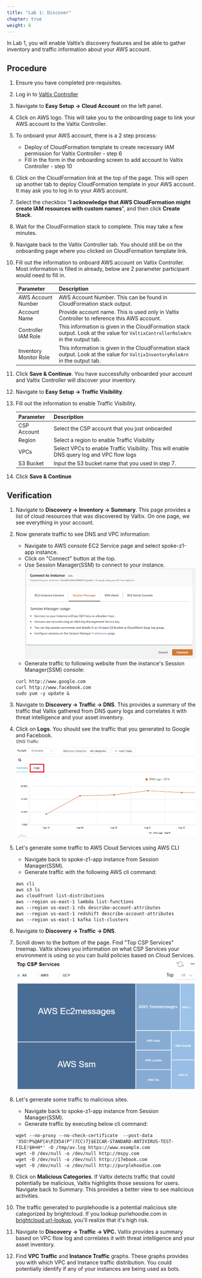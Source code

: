 ```yaml
---
title: "Lab 1: Discover"
chapter: true
weight: 6
---
```




In Lab 1, you will enable Valtix’s discovery features and be able to gather inventory and traffic information about your AWS account.

## Procedure

1. Ensure you have completed pre-requisites.
2. Log in to [Valtix Controller](https://prod1-dashboard.vtxsecurityservices.com/)
3. Navigate to **Easy Setup -> Cloud Account** on the left panel.
4. Click on AWS logo. This will take you to the onboarding page to link your AWS account to the Valtix Controller.
5. To onboard your AWS account, there is a 2 step process:
      * Deploy of CloudFormation template to create necessary IAM permission for Valtix Controller - step 6
      * Fill in the form in the onboarding screen to add account to Valtix Controller - step 10
6. Click on the CloudFormation link at the top of the page. This will open up another tab to deploy CloudFormation template in your AWS account. It may ask you to log in to your AWS account.
7. Select the checkbox "**I acknowledge that AWS CloudFormation might create IAM resources with custom names**", and then click **Create Stack**.
8. Wait for the CloudFormation stack to complete. This may take a few minutes.
9. Navigate back to the Valtix Controller tab. You should still be on the onboarding page where you clicked on CloudFormation template link.
10. Fill out the information to onboard AWS account on Valtix Controller. Most information is filled in already, below are 2 parameter participant would need to fill in. 

     Parameter | Description
     ---------|--------------
     AWS Account Number | AWS Account Number. This can be found in CloudFormation stack output.
     Account Name | Provide account name. This is used only in Valtix Controller to reference this AWS account.
     Controller IAM Role | This information is given in the CloudFormation stack output. Look at the value for `ValtixControllerRoleArn` in the output tab. 
     Inventory Monitor Role | This information is given in the CloudFormation stack output. Look at the value for `ValtixInventoryRoleArn` in the output tab. 

12. Click **Save & Continue**. You have successfully onboarded your account and Valtix Controller will discover your inventory.
13. Navigate to **Easy Setup -> Traffic Visibility**.
14. Fill out the information to enable Traffic Visibility.

     Parameter | Description
     ----------|-------------
     CSP Account | Select the CSP account that you just onboarded
     Region | Select a region to enable Traffic Visibility
     VPCs | Select VPCs to enable Traffic Visibility. This will enable DNS query log and VPC flow logs
     S3 Bucket | Input the S3 bucket name that you used in step 7.

15. Click **Save & Continue**

## Verification

1. Navigate to **Discovery -> Inventory -> Summary**. This page provides a list of cloud resources that was discovered by Valtix. On one page, we see everything in your account. 
2. Now generate traffic to see DNS and VPC information:

      *  Navigate to AWS console EC2 Service page and select spoke-z1-app instance.
      *  Click on "Connect" button at the top.
      *  Use Session Manager(SSM) to connect to your instance.
         ![SSM](/static/16-lab/SSM.png)
      *  Generate traffic to following website from the instance's Session Manager(SSM) console:

      ```
      curl http://www.google.com
      curl http://www.facebook.com
      sudo yum -y update &
      ```
    
4. Navigate to **Discovery -> Traffic -> DNS**. This provides a summary of the traffic that Valtix gathered from DNS query logs and correlates it with threat intelligence and your asset inventory. 
5. Click on **Logs**. You should see the traffic that you generated to Google and Facebook.  
![DNS](/static/16-lab/DNS_traffic.png)
6. Let's generate some traffic to AWS Cloud Services using AWS CLI

     *  Navigate back to spoke-z1-app instance from Session Manager(SSM).
     *  Generate traffic with the following AWS cli command:


    ```
    aws cli
    aws s3 ls
    aws cloudfront list-distributions
    aws --region us-east-1 lambda list-functions
    aws --region us-east-1 rds describe-account-attributes
    aws --region us-east-1 redshift describe-account-attributes
    aws --region us-east-1 kafka list-clusters
    ```

7. Navigate to **Discovery -> Traffic -> DNS**. 
8. Scroll down to the bottom of the page. Find "Top CSP Services" treemap. Valtix shows you information on what CSP Services your environment is using so you can build policies based on Cloud Services.
![Cloud_Service](/static/16-lab/CSP_Services.png)
9. Let's generate some traffic to malicious sites.

     * Navigate back to spoke-z1-app instance from Session Manager(SSM).
     * Generate traffic by executing below cli command:

    ```
    wget --no-proxy --no-check-certificate  --post-data 'X5O!P%@AP[4\PZX54(P^)7CC)7}$EICAR-STANDARD-ANTIVIRUS-TEST-FILE!$H+H*' -O /tmp/av.log https://www.example.com
    wget -O /dev/null -o /dev/null http://mspy.com
    wget -O /dev/null -o /dev/null http://17ebook.com
    wget -O /dev/null -o /dev/null http://purplehoodie.com
    ```

10. Click on **Malicious Categories**. If Valtix detects traffic that could potentially be malicious, Valtix highlights those sessions for users. Navigate back to Summary. This provides a better view to see malicious activities.
11. The traffic generated to purplehoodie is a potential malicious site categorized by brightcloud. If you lookup purlehoodie.com in [brightcloud url-lookup](https://www.brightcloud.com/tools/url-ip-lookup.php), you'll realize that it's high risk.
12. Navigate to **Discovery -> Traffic -> VPC.** Valtix provides a summary based on VPC flow log and correlates it with threat intelligence and your asset inventory. 
13. Find **VPC Traffic** and **Instance Traffic** graphs. These graphs provides you with which VPC and Instance traffic distribution. You could potentially identify if any of your instances are being used as bots.
<br>
